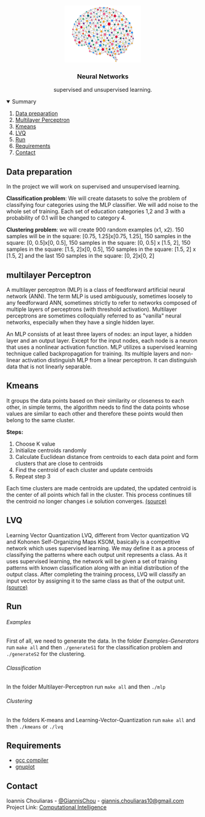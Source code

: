 <!-- PROJECT LOGO -->
<br />
<p align="center">
  <a href="https://github.com/othneildrew/Best-README-Template">
    <img src="images/logo.png" alt="Logo" width="200" height="150">
  </a>

  <h3 align="center">Neural Networks</h3>

  <p align="center">
    supervised and unsupervised learning.
  </p>
</p>



<!-- TABLE OF CONTENTS -->
<details open="open">
  <summary>Summary</summary>
  <ol>
    <li>
      <a href="#Data preparation">Data preparation</a>
    </li>
    <li>
      <a href="#multilayerPerceptron">Multilayer Perceptron</a>
    </li>
    <li><a href="#kmeans">Kmeans</a></li>
    <li><a href="#LVQ">LVQ</a></li>
    <li><a href="#run">Run</a></li>
    <li><a href="#requirements">Requirements</a></li>
    <li><a href="#contact">Contact</a></li>
  </ol>
</details>


## Data preparation
In the project we will work on supervised and unsupervised learning. 

**Classification problem**: We will create datasets to solve the problem of classifying four categories using the MLP classifier. We will add noise to the whole set of training. Each set of education categories 1,2 and 3 with a probability of 0.1 will be changed to category 4.

**Clustering problem**: we will create 900 random examples (x1, x2).
150 samples will be in the square: [0.75, 1.25]x[0.75, 1.25], 
150 samples in the square: [0, 0.5]x[0, 0.5],
150 samples in the square: [0, 0.5] x [1.5, 2],
150 samples in the square: [1.5, 2]x[0, 0.5],
150 samples in the square: [1.5, 2] x [1.5, 2]
and the last 150 samples in the square: [0, 2]x[0, 2]

## multilayer Perceptron
A multilayer perceptron (MLP) is a class of feedforward artificial neural network (ANN). The term MLP is used ambiguously, sometimes loosely to any feedforward ANN, sometimes strictly to refer to networks composed of multiple layers of perceptrons (with threshold activation). Multilayer perceptrons are sometimes colloquially referred to as "vanilla" neural networks, especially when they have a single hidden layer.

An MLP consists of at least three layers of nodes: an input layer, a hidden layer and an output layer. Except for the input nodes, each node is a neuron that uses a nonlinear activation function. MLP utilizes a supervised learning technique called backpropagation for training. Its multiple layers and non-linear activation distinguish MLP from a linear perceptron. It can distinguish data that is not linearly separable.

## Kmeans 
It groups the data points based on their similarity or closeness to each other, in simple terms, the algorithm needs to find the data points whose values are similar to each other and therefore these points would then belong to the same cluster.

**Steps:**
1. Choose K value
2. Initialize centroids randomly
3. Calculate Euclidean distance from centroids to each data point and form clusters that are close to centroids
4. Find the centroid of each cluster and update centroids
5. Repeat step 3

Each time clusters are made centroids are updated, the updated centroid is the center of all points which fall in the cluster. This process continues till the centroid no longer changes i.e solution converges. [(source)](https://www.analyticsvidhya.com/blog/2021/02/simple-explanation-to-understand-k-means-clustering/)

## LVQ
Learning Vector Quantization LVQ, different from Vector quantization VQ and Kohonen Self-Organizing Maps KSOM, basically is a competitive network which uses supervised learning. We may define it as a process of classifying the patterns where each output unit represents a class. As it uses supervised learning, the network will be given a set of training patterns with known classification along with an initial distribution of the output class. After completing the training process, LVQ will classify an input vector by assigning it to the same class as that of the output unit. [(source)](https://www.tutorialspoint.com/artificial_neural_network/artificial_neural_network_learning_vector_quantization.htm)

## Run

###### Examples
First of all, we need to generate the data. In the folder *Examples-Generators* run `make all` and then `./generateS1` for the classification problem and `./generateS2` for the clustering.

###### Classification

In the folder Multilayer-Perceptron run `make all` and then `./mlp` 

###### Clustering

In the folders K-means and Learning-Vector-Quantization run `make all` and then `./kmeans` or `./lvq`

## Requirements
* [gcc compiler](https://gcc.gnu.org/)
* [gnuplot](http://www.gnuplot.info/)


## Contact
Ioannis Chouliaras - [@GiannisChou](https://twitter.com/GiannisChou) - giannis.chouliaras10@gmail.com
Project Link: [Computational Intelligence](https://github.com/GiannisChouliaras/Computational_Intelligence--MYE035)
